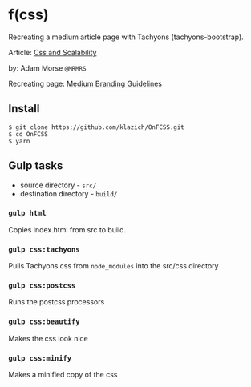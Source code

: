 # f(css)
Recreating a medium article page with Tachyons (tachyons-bootstrap).

Article: [Css and Scalability](http://mrmrs.github.io/writing/2016/03/24/scalable-css/)

by: Adam Morse `@MRMRS`

Recreating page: [Medium Branding Guidelines](https://medium.design/logos-and-brand-guidelines-f1a01a733592)

## Install
```
$ git clone https://github.com/klazich/OnFCSS.git
$ cd OnFCSS
$ yarn
```

## Gulp tasks
- source directory - `src/`
- destination directory - `build/`

### `gulp html`
Copies index.html from src to build.

### `gulp css:tachyons`
Pulls Tachyons css from `node_modules` into the src/css directory

### `gulp css:postcss`
Runs the postcss processors

### `gulp css:beautify`
Makes the css look nice

### `gulp css:minify`
Makes a minified copy of the css
